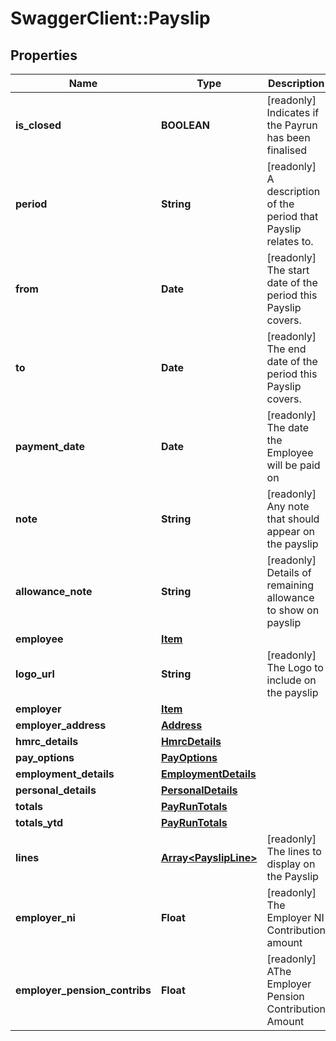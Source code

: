 # SwaggerClient::Payslip

## Properties
Name | Type | Description | Notes
------------ | ------------- | ------------- | -------------
**is_closed** | **BOOLEAN** | [readonly] Indicates if the Payrun has been finalised | [optional] 
**period** | **String** | [readonly] A description of the period that Payslip relates to. | [optional] 
**from** | **Date** | [readonly] The start date of the period this Payslip covers. | [optional] 
**to** | **Date** | [readonly] The end date of the period this Payslip covers. | [optional] 
**payment_date** | **Date** | [readonly] The date the Employee will be paid on | [optional] 
**note** | **String** | [readonly] Any note that should appear on the payslip | [optional] 
**allowance_note** | **String** | [readonly] Details of remaining allowance to show on payslip | [optional] 
**employee** | [**Item**](Item.md) |  | [optional] 
**logo_url** | **String** | [readonly] The Logo to include on the payslip | [optional] 
**employer** | [**Item**](Item.md) |  | [optional] 
**employer_address** | [**Address**](Address.md) |  | [optional] 
**hmrc_details** | [**HmrcDetails**](HmrcDetails.md) |  | [optional] 
**pay_options** | [**PayOptions**](PayOptions.md) |  | [optional] 
**employment_details** | [**EmploymentDetails**](EmploymentDetails.md) |  | [optional] 
**personal_details** | [**PersonalDetails**](PersonalDetails.md) |  | [optional] 
**totals** | [**PayRunTotals**](PayRunTotals.md) |  | [optional] 
**totals_ytd** | [**PayRunTotals**](PayRunTotals.md) |  | [optional] 
**lines** | [**Array&lt;PayslipLine&gt;**](PayslipLine.md) | [readonly] The lines to display on the Payslip | [optional] 
**employer_ni** | **Float** | [readonly] The Employer NI Contribution amount | [optional] 
**employer_pension_contribs** | **Float** | [readonly] AThe Employer Pension Contribution Amount | [optional] 

